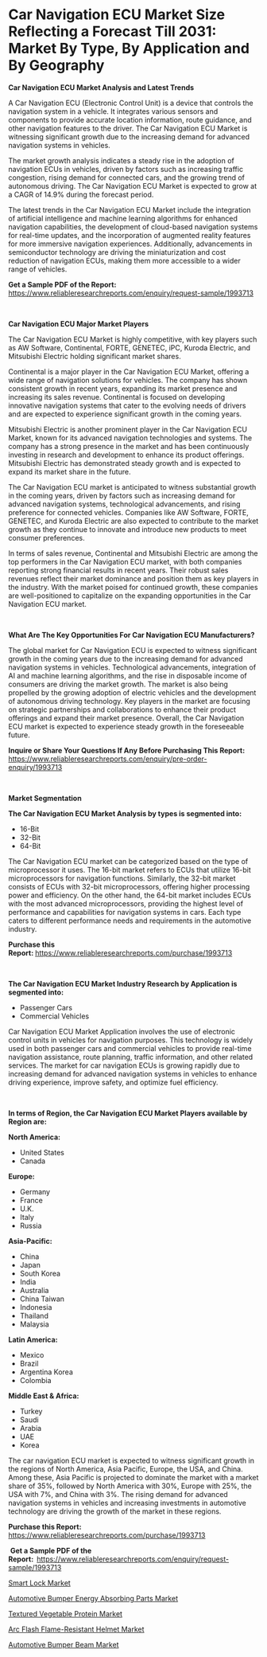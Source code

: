 <p><h1>Car Navigation ECU Market Size Reflecting a Forecast Till 2031: Market By Type, By Application and By Geography</h1></p><p><strong>Car Navigation ECU Market Analysis and Latest Trends</strong></p>
<p><p>A Car Navigation ECU (Electronic Control Unit) is a device that controls the navigation system in a vehicle. It integrates various sensors and components to provide accurate location information, route guidance, and other navigation features to the driver. The Car Navigation ECU Market is witnessing significant growth due to the increasing demand for advanced navigation systems in vehicles. </p><p>The market growth analysis indicates a steady rise in the adoption of navigation ECUs in vehicles, driven by factors such as increasing traffic congestion, rising demand for connected cars, and the growing trend of autonomous driving. The Car Navigation ECU Market is expected to grow at a CAGR of 14.9% during the forecast period. </p><p>The latest trends in the Car Navigation ECU Market include the integration of artificial intelligence and machine learning algorithms for enhanced navigation capabilities, the development of cloud-based navigation systems for real-time updates, and the incorporation of augmented reality features for more immersive navigation experiences. Additionally, advancements in semiconductor technology are driving the miniaturization and cost reduction of navigation ECUs, making them more accessible to a wider range of vehicles.</p></p>
<p><strong>Get a Sample PDF of the Report:&nbsp;</strong> <a href="https://www.reliableresearchreports.com/enquiry/request-sample/1993713">https://www.reliableresearchreports.com/enquiry/request-sample/1993713</a></p>
<p>&nbsp;</p>
<p><strong>Car Navigation ECU Major Market Players</strong></p>
<p><p>The Car Navigation ECU Market is highly competitive, with key players such as AW Software, Continental, FORTE, GENETEC, iPC, Kuroda Electric, and Mitsubishi Electric holding significant market shares. </p><p>Continental is a major player in the Car Navigation ECU Market, offering a wide range of navigation solutions for vehicles. The company has shown consistent growth in recent years, expanding its market presence and increasing its sales revenue. Continental is focused on developing innovative navigation systems that cater to the evolving needs of drivers and are expected to experience significant growth in the coming years.</p><p>Mitsubishi Electric is another prominent player in the Car Navigation ECU Market, known for its advanced navigation technologies and systems. The company has a strong presence in the market and has been continuously investing in research and development to enhance its product offerings. Mitsubishi Electric has demonstrated steady growth and is expected to expand its market share in the future.</p><p>The Car Navigation ECU market is anticipated to witness substantial growth in the coming years, driven by factors such as increasing demand for advanced navigation systems, technological advancements, and rising preference for connected vehicles. Companies like AW Software, FORTE, GENETEC, and Kuroda Electric are also expected to contribute to the market growth as they continue to innovate and introduce new products to meet consumer preferences.</p><p>In terms of sales revenue, Continental and Mitsubishi Electric are among the top performers in the Car Navigation ECU market, with both companies reporting strong financial results in recent years. Their robust sales revenues reflect their market dominance and position them as key players in the industry. With the market poised for continued growth, these companies are well-positioned to capitalize on the expanding opportunities in the Car Navigation ECU market.</p></p>
<p>&nbsp;</p>
<p><strong>What Are The Key Opportunities For Car Navigation ECU Manufacturers?</strong></p>
<p><p>The global market for Car Navigation ECU is expected to witness significant growth in the coming years due to the increasing demand for advanced navigation systems in vehicles. Technological advancements, integration of AI and machine learning algorithms, and the rise in disposable income of consumers are driving the market growth. The market is also being propelled by the growing adoption of electric vehicles and the development of autonomous driving technology. Key players in the market are focusing on strategic partnerships and collaborations to enhance their product offerings and expand their market presence. Overall, the Car Navigation ECU market is expected to experience steady growth in the foreseeable future.</p></p>
<p><strong>Inquire or Share Your Questions If Any Before Purchasing This Report:</strong> <a href="https://www.reliableresearchreports.com/enquiry/pre-order-enquiry/1993713">https://www.reliableresearchreports.com/enquiry/pre-order-enquiry/1993713</a></p>
<p>&nbsp;</p>
<p><strong>Market Segmentation</strong></p>
<p><strong>The Car Navigation ECU Market Analysis by types is segmented into:</strong></p>
<p><ul><li>16-Bit</li><li>32-Bit</li><li>64-Bit</li></ul></p>
<p><p>The Car Navigation ECU market can be categorized based on the type of microprocessor it uses. The 16-bit market refers to ECUs that utilize 16-bit microprocessors for navigation functions. Similarly, the 32-bit market consists of ECUs with 32-bit microprocessors, offering higher processing power and efficiency. On the other hand, the 64-bit market includes ECUs with the most advanced microprocessors, providing the highest level of performance and capabilities for navigation systems in cars. Each type caters to different performance needs and requirements in the automotive industry.</p></p>
<p><strong>Purchase this Report:&nbsp;</strong><a href="https://www.reliableresearchreports.com/purchase/1993713">https://www.reliableresearchreports.com/purchase/1993713</a></p>
<p>&nbsp;</p>
<p><strong>The Car Navigation ECU Market Industry Research by Application is segmented into:</strong></p>
<p><ul><li>Passenger Cars</li><li>Commercial Vehicles</li></ul></p>
<p><p>Car Navigation ECU Market Application involves the use of electronic control units in vehicles for navigation purposes. This technology is widely used in both passenger cars and commercial vehicles to provide real-time navigation assistance, route planning, traffic information, and other related services. The market for car navigation ECUs is growing rapidly due to increasing demand for advanced navigation systems in vehicles to enhance driving experience, improve safety, and optimize fuel efficiency.</p></p>
<p>&nbsp;</p>
<p><strong>In terms of Region, the Car Navigation ECU Market Players available by Region are:</strong></p>
<p>
    <p> <strong> North America: </strong>
        <ul>
            <li>United States</li>
            <li>Canada</li>
        </ul>
        </p> 
    <p> <strong> Europe: </strong>
        <ul>
            <li>Germany</li>
            <li>France</li>
            <li>U.K.</li>
            <li>Italy</li>
            <li>Russia</li>
        </ul>
        </p> 
    <p> <strong> Asia-Pacific: </strong>
        <ul>
            <li>China</li>
            <li>Japan</li>
            <li>South Korea</li>
            <li>India</li>
            <li>Australia</li>
            <li>China Taiwan</li>
            <li>Indonesia</li>
            <li>Thailand</li>
            <li>Malaysia</li>
        </ul>
        </p> 
    <p> <strong> Latin America: </strong>
        <ul>
            <li>Mexico</li>
            <li>Brazil</li>
            <li>Argentina Korea</li>
            <li>Colombia</li>
        </ul>
        </p> 
    <p> <strong> Middle East & Africa: </strong>
        <ul>
            <li>Turkey</li>
            <li>Saudi</li>
            <li>Arabia</li>
            <li>UAE</li>
            <li>Korea</li>
        </ul>
    </p>
    </p>
<p><p>The car navigation ECU market is expected to witness significant growth in the regions of North America, Asia Pacific, Europe, the USA, and China. Among these, Asia Pacific is projected to dominate the market with a market share of 35%, followed by North America with 30%, Europe with 25%, the USA with 7%, and China with 3%. The rising demand for advanced navigation systems in vehicles and increasing investments in automotive technology are driving the growth of the market in these regions.</p></p>
<p><strong>Purchase this Report: </strong><a href="https://www.reliableresearchreports.com/purchase/1993713">https://www.reliableresearchreports.com/purchase/1993713</a></p>
<p>&nbsp;<strong>Get a Sample PDF of the Report:&nbsp;&nbsp;</strong><a href="https://www.reliableresearchreports.com/enquiry/request-sample/1993713">https://www.reliableresearchreports.com/enquiry/request-sample/1993713</a></p>
<p><strong></strong></p>
<p><p><a href="https://view.publitas.com/reportprime-1/decoding-the-smart-lock-market-a-deep-dive-into-the-latest-market-trends-market-segmentation-and-competitive-analysis/">Smart Lock Market</a></p><p><a href="https://github.com/jaidynmorantestelletmjzya/Market-Research-Report-List-1/blob/main/automotive-bumper-energy-absorbing-parts-market.md">Automotive Bumper Energy Absorbing Parts Market</a></p><p><a href="https://view.publitas.com/reportprime-1/textured-vegetable-protein-market-size-growth-outlook-from-2024-to-2031-projecting-at-markets-trends-analysis-by-application-regional-outlook-and-revenue/">Textured Vegetable Protein Market</a></p><p><a href="https://acidic-farm-354.notion.site/Arc-Flash-Flame-Resistant-Helmet-Market-Research-Report-Provides-thorough-Industry-Overview-which-o-6d86684e9fc84394823833ad90595b05">Arc Flash Flame-Resistant Helmet Market</a></p><p><a href="https://github.com/juniordelafrance/Market-Research-Report-List-2/blob/main/automotive-bumper-beam-market.md">Automotive Bumper Beam Market</a></p></p>